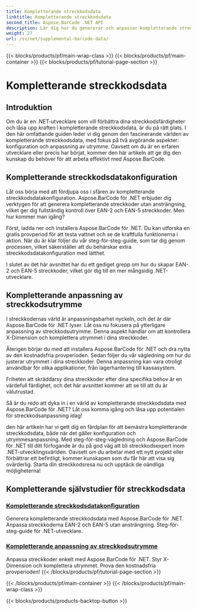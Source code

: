 ```yaml
---
title: Kompletterande streckkodsdata
linktitle: Kompletterande streckkodsdata
second_title: Aspose.BarCode .NET API
description: Lär dig hur du genererar och anpassar kompletterande streckkodsdata med Aspose.BarCode för .NET med våra steg-för-steg handledningar. Förbättra dina streckkodsfärdigheter idag!
weight: 27
url: /sv/net/supplemental-barcode-data/
---
```


{{< blocks/products/pf/main-wrap-class >}}
{{< blocks/products/pf/main-container >}}
{{< blocks/products/pf/tutorial-page-section >}}

# Kompletterande streckkodsdata


## Introduktion

Om du är en .NET-utvecklare som vill förbättra dina streckkodsfärdigheter och låsa upp kraften i kompletterande streckkodsdata, är du på rätt plats. I den här omfattande guiden leder vi dig genom den fascinerande världen av kompletterande streckkodsdata, med fokus på två avgörande aspekter: konfiguration och anpassning av utrymme. Oavsett om du är en erfaren utvecklare eller precis har börjat, kommer den här artikeln att ge dig den kunskap du behöver för att arbeta effektivt med Aspose.BarCode.

## Kompletterande streckkodsdatakonfiguration

Låt oss börja med att fördjupa oss i sfären av kompletterande streckkodsdatakonfiguration. Aspose.BarCode för .NET erbjuder dig verktygen för att generera kompletterande streckkoder utan ansträngning, vilket ger dig fullständig kontroll över EAN-2 och EAN-5 streckkoder. Men hur kommer man igång? 

Först, ladda ner och installera Aspose.BarCode för .NET. Du kan utforska en gratis provperiod för att testa vattnet och se de kraftfulla funktionerna i aktion. När du är klar följer du vår steg-för-steg-guide, som tar dig genom processen, vilket säkerställer att du behärskar extra streckkodsdatakonfiguration med lätthet.

I slutet av det här avsnittet har du ett gediget grepp om hur du skapar EAN-2 och EAN-5 streckkoder, vilket gör dig till en mer mångsidig .NET-utvecklare.

## Kompletterande anpassning av streckkodsutrymme

I streckkodernas värld är anpassningsbarhet nyckeln, och det är där Aspose.BarCode för .NET lyser. Låt oss nu fokusera på ytterligare anpassning av streckkodsutrymme. Denna aspekt handlar om att kontrollera X-Dimension och komplettera utrymmet i dina streckkoder.

Återigen börjar du med att installera Aspose.BarCode för .NET och dra nytta av den kostnadsfria provperioden. Sedan följer du vår vägledning om hur du justerar utrymmet i dina streckkoder. Denna anpassning kan vara otroligt användbar för olika applikationer, från lagerhantering till kassasystem.

Friheten att skräddarsy dina streckkoder efter dina specifika behov är en värdefull färdighet, och det här avsnittet kommer att se till att du är välutrustad.

Så är du redo att dyka in i en värld av kompletterande streckkodsdata med Aspose.BarCode för .NET? Låt oss komma igång och låsa upp potentialen för streckkodsanpassning idag!

den här artikeln har vi gett dig en färdplan för att bemästra kompletterande streckkodsdata, både när det gäller konfiguration och utrymmesanpassning. Med steg-för-steg-vägledning och Aspose.BarCode för .NET till ditt förfogande är du på god väg att bli streckkodsexpert inom .NET-utvecklingsvärlden. Oavsett om du arbetar med ett nytt projekt eller förbättrar ett befintligt, kommer kunskapen som du får här att visa sig ovärderlig. Starta din streckkodsresa nu och upptäck de oändliga möjligheterna!

## Kompletterande självstudier för streckkodsdata
### [Kompletterande streckkodsdatakonfiguration](./supplemental-barcode-data-configuration/)
Generera kompletterande streckkodsdata med Aspose.BarCode för .NET. Anpassa streckkoderna EAN-2 och EAN-5 utan ansträngning. Steg-för-steg-guide för .NET-utvecklare.
### [Kompletterande anpassning av streckkodsutrymme](./supplemental-barcode-space-customization/)
Anpassa streckkoder enkelt med Aspose.BarCode för .NET. Styr X-Dimension och komplettera utrymmet. Prova den kostnadsfria provperioden!
{{< /blocks/products/pf/tutorial-page-section >}}

{{< /blocks/products/pf/main-container >}}
{{< /blocks/products/pf/main-wrap-class >}}

{{< blocks/products/products-backtop-button >}}
